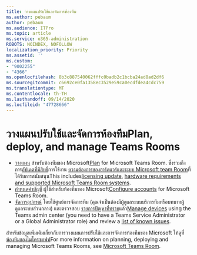 ```yaml
---
title: วางแผนปรับใช้และจัดการห้องทีม
ms.author: pebaum
author: pebaum
ms.audience: ITPro
ms.topic: article
ms.service: o365-administration
ROBOTS: NOINDEX, NOFOLLOW
localization_priority: Priority
ms.assetid: ''
ms.custom:
- "9002255"
- "4366"
ms.openlocfilehash: 8b3c887540062fffc0badb2c1bcba24ad8ad2df6
ms.sourcegitcommit: c6692ce0fa1358ec3529e59ca0ecdfdea4cdc759
ms.translationtype: MT
ms.contentlocale: th-TH
ms.lasthandoff: 09/14/2020
ms.locfileid: "47728666"
---
```

# <a name="plan-deploy-and-manage-teams-rooms"></a><span data-ttu-id="7afac-102">วางแผนปรับใช้และจัดการห้องทีม</span><span class="sxs-lookup"><span data-stu-id="7afac-102">Plan, deploy, and manage Teams Rooms</span></span>

- <span data-ttu-id="7afac-103">[วางแผน](https://docs.microsoft.com/MicrosoftTeams/rooms/rooms-plan)  สำหรับห้องทีมของ Microsoft</span><span class="sxs-lookup"><span data-stu-id="7afac-103">[Plan](https://docs.microsoft.com/MicrosoftTeams/rooms/rooms-plan)  for Microsoft Teams Room.</span></span> <span data-ttu-id="7afac-104">ซึ่งรวมถึงการ[อัปเดตที่มีสิทธิ์](https://docs.microsoft.com/MicrosoftTeams/rooms/rooms-licensing)การใช้งาน [ความต้องการของฮาร์ดแวร์และระบบ Microsoft team Room](https://docs.microsoft.com/MicrosoftTeams/rooms/requirements#hardware-requirements)ที่ได้รับการสนับสนุน</span><span class="sxs-lookup"><span data-stu-id="7afac-104">This includes[licensing update](https://docs.microsoft.com/MicrosoftTeams/rooms/rooms-licensing), [hardware requirements and supported Microsoft Teams Room systems](https://docs.microsoft.com/MicrosoftTeams/rooms/requirements#hardware-requirements).</span></span>
- <span data-ttu-id="7afac-105">[กำหนดค่าบัญชี](https://docs.microsoft.com/MicrosoftTeams/rooms/rooms-configure-accounts)  ผู้ใช้สำหรับห้องทีมของ Microsoft</span><span class="sxs-lookup"><span data-stu-id="7afac-105">[Configure accounts](https://docs.microsoft.com/MicrosoftTeams/rooms/rooms-configure-accounts)  for Microsoft Teams Room.</span></span>
- <span data-ttu-id="7afac-106">[จัดการอุปกรณ์](https://docs.microsoft.com/microsoftteams/rooms/rooms-manage)  โดยใช้ศูนย์การจัดการทีม (คุณจำเป็นต้องมีผู้ดูแลระบบบริการทีมหรือบทบาทผู้ดูแลระบบส่วนกลาง) และตรวจสอบ [รายการปัญหาที่ทราบ](https://docs.microsoft.com/microsoftteams/rooms/known-issues)แล้ว</span><span class="sxs-lookup"><span data-stu-id="7afac-106">[Manage devices](https://docs.microsoft.com/microsoftteams/rooms/rooms-manage)  using the Teams admin center (you need to have a Teams Service Administrator or a Global Administrator role) and review a [list of known issues](https://docs.microsoft.com/microsoftteams/rooms/known-issues).</span></span>

<span data-ttu-id="7afac-107">สำหรับข้อมูลเพิ่มเติมเกี่ยวกับการวางแผนการปรับใช้และการจัดการห้องทีมของ Microsoft ให้ดูที่[ห้องทีมของไมโครซอฟท์](https://docs.microsoft.com/microsoftteams/rooms/)</span><span class="sxs-lookup"><span data-stu-id="7afac-107">For more information on planning, deploying and managing Microsoft Teams Rooms, see [Microsoft Teams Room](https://docs.microsoft.com/microsoftteams/rooms/).</span></span>
